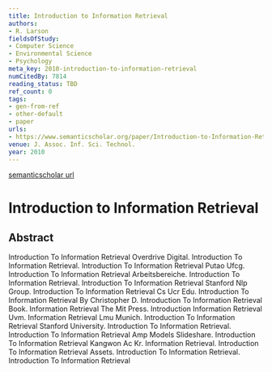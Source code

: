 ```yaml
---
title: Introduction to Information Retrieval
authors:
- R. Larson
fieldsOfStudy:
- Computer Science
- Environmental Science
- Psychology
meta_key: 2010-introduction-to-information-retrieval
numCitedBy: 7814
reading_status: TBD
ref_count: 0
tags:
- gen-from-ref
- other-default
- paper
urls:
- https://www.semanticscholar.org/paper/Introduction-to-Information-Retrieval-Larson/5f3b50c6c826ad105163b09d53e1eb498a4b3994?sort=total-citations
venue: J. Assoc. Inf. Sci. Technol.
year: 2010
---
```


[semanticscholar url](https://www.semanticscholar.org/paper/Introduction-to-Information-Retrieval-Larson/5f3b50c6c826ad105163b09d53e1eb498a4b3994?sort=total-citations)

# Introduction to Information Retrieval

## Abstract

Introduction To Information Retrieval Overdrive Digital. Introduction To Information Retrieval. Introduction To Information Retrieval Putao Ufcg. Introduction To Information Retrieval Arbeitsbereiche. Introduction To Information Retrieval. Introduction To Information Retrieval Stanford Nlp Group. Introduction To Information Retrieval Cs Ucr Edu. Introduction To Information Retrieval By Christopher D. Introduction To Information Retrieval Book. Information Retrieval The Mit Press. Introduction Information Retrieval Uvm. Information Retrieval Lmu Munich. Introduction To Information Retrieval Stanford University. Introduction To Information Retrieval. Introduction To Information Retrieval Amp Models Slideshare. Introduction To Information Retrieval Kangwon Ac Kr. Information Retrieval. Introduction To Information Retrieval Assets. Introduction To Information Retrieval. Introduction To Information Retrieval
